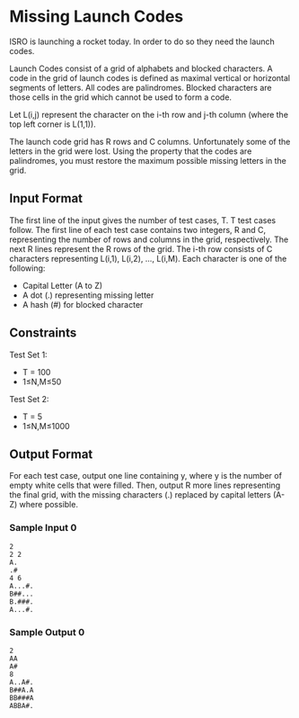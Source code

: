 # Missing Launch Codes

ISRO is launching a rocket today. In order to do so they need the launch codes.

Launch Codes consist of a grid of alphabets and blocked characters. A code in the grid of launch codes is defined as maximal vertical or horizontal segments of letters. All codes are palindromes. Blocked characters are those cells in the grid which cannot be used to form a code.

Let L(i,j) represent the character on the i-th row and j-th column (where the top left corner is L(1,1)).

The launch code grid has R rows and C columns. Unfortunately some of the letters in the grid were lost. Using the property that the codes are palindromes, you must restore the maximum possible missing letters in the grid.

## Input Format

The first line of the input gives the number of test cases, T. T test cases follow. The first line of each test case contains two integers, R and C, representing the number of rows and columns in the grid, respectively. The next R lines represent the R rows of the grid. The i-th row consists of C characters representing L(i,1), L(i,2), …, L(i,M). Each character is one of the following:

- Capital Letter (A to Z)
- A dot (.) representing missing letter
- A hash (#) for blocked character

## Constraints

Test Set 1:
- T = 100
- 1≤N,M≤50

Test Set 2:
- T = 5
- 1≤N,M≤1000

## Output Format

For each test case, output one line containing y, where y is the number of empty white cells that were filled. Then, output R more lines representing the final grid, with the missing characters (.) replaced by capital letters (A-Z) where possible.


### Sample Input 0
```
2
2 2
A.
.#
4 6
A...#.
B##...
B.###.
A...#.
```

### Sample Output 0
```
2
AA
A#
8
A..A#.
B##A.A
BB###A
ABBA#.
```